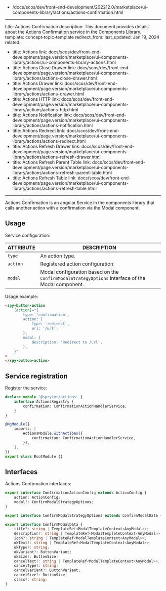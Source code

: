   - /docs/scos/dev/front-end-development/202212.0/marketplace/ui-components-library/actions/actions-confirmation.html
---
title: Actions Confirmation
description: This document provides details about the Actions Confirmation service in the Components Library.
template: concept-topic-template
redirect_from:
last_updated: Jan 19, 2024
related:
  - title: Actions
    link: docs/scos/dev/front-end-development/page.version/marketplace/ui-components-library/actions/ui-components-library-actions.html
  - title: Actions Close Drawer
    link: docs/scos/dev/front-end-development/page.version/marketplace/ui-components-library/actions/actions-close-drawer.html
  - title: Actions Drawer
    link: docs/scos/dev/front-end-development/page.version/marketplace/ui-components-library/actions/actions-drawer.html
  - title: Actions HTTP
    link: docs/scos/dev/front-end-development/page.version/marketplace/ui-components-library/actions/actions-http.html
  - title: Actions Notification
    link: docs/scos/dev/front-end-development/page.version/marketplace/ui-components-library/actions/actions-notification.html
  - title: Actions Redirect
    link: docs/scos/dev/front-end-development/page.version/marketplace/ui-components-library/actions/actions-redirect.html
  - title: Actions Refresh Drawer
    link: docs/scos/dev/front-end-development/page.version/marketplace/ui-components-library/actions/actions-refresh-drawer.html
  - title: Actions Refresh Parent Table
    link: docs/scos/dev/front-end-development/page.version/marketplace/ui-components-library/actions/actions-refresh-parent-table.html
  - title: Actions Refresh Table
    link: docs/scos/dev/front-end-development/page.version/marketplace/ui-components-library/actions/actions-refresh-table.html

---

Actions Confirmation is an angular Service in the components library that calls another action with a confirmation via the Modal component.


## Usage

Service configuration:

| ATTRIBUTE | DESCRIPTION |
| - | - |
| `type` | An action type. |
| `action` | Registered action configuration. |
| `modal` | Modal configuration based on the `ConfirmModalStrategyOptions` interface of the Modal component.  |


Usage example:

```html
<spy-button-action
    [action]="{
        type: 'confirmation',
        action: {
            type: 'redirect',
            url: '/url',
        },
        modal: {
            description: 'Redirect to /url',
        },
    }"
>
</spy-button-action>
```

## Service registration

Register the service:

```ts
declare module '@spryker/actions' {
    interface ActionsRegistry {
        confirmation: ConfirmationActionHandlerService,
    }
}

@NgModule({
    imports: [
        ActionsModule.withActions({
            confirmation: ConfirmationActionHandlerService,
        }),
    ],
})
export class RootModule {}
```

## Interfaces

Actions Confirmation interfaces:

```ts
export interface ConfirmationActionConfig extends ActionConfig {
    action: ActionConfig;
    modal?: ConfirmModalStrategyOptions;
}

export interface ConfirmModalStrategyOptions extends ConfirmModalData {}

export interface ConfirmModalData {
    title?: string | TemplateRef<ModalTemplateContext<AnyModal>>;
    description?: string | TemplateRef<ModalTemplateContext<AnyModal>>;
    icon?: string | TemplateRef<ModalTemplateContext<AnyModal>>;
    okText?: string | TemplateRef<ModalTemplateContext<AnyModal>>;
    okType?: string;
    okVariant?: ButtonVariant;
    okSize?: ButtonSize;
    cancelText?: string | TemplateRef<ModalTemplateContext<AnyModal>>;
    cancelType?: string;
    cancelVariant?: ButtonVariant;
    cancelSize?: ButtonSize;
    class?: string;
}
```
